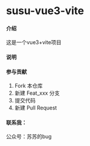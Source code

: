# susu-vue3-vite

#### 介绍
这是一个vue3+vite项目

#### 说明


#### 参与贡献

1.  Fork 本仓库
2.  新建 Feat_xxx 分支
3.  提交代码
4.  新建 Pull Request

#### 联系我：
公众号：苏苏的bug
